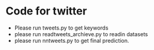 # Code for twitter

- Please run tweets.py to get keywords
- please run readtweets_archieve.py to readin datasets
- please run nntweets.py to get final prediction.
